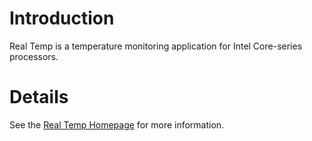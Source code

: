 # Introduction #

Real Temp is a temperature monitoring application for Intel Core-series processors.

# Details #

See the [Real Temp Homepage](http://www.techpowerup.com/realtemp/) for more information.